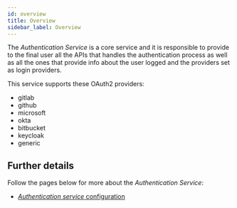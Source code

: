 ```yaml
---
id: overview
title: Overview
sidebar_label: Overview
---
```

The _Authentication Service_ is a core service and it is responsible to provide to the final user all the APIs that handles the authentication process as well as all the ones that provide info about the user logged and the providers set as login providers.

This service supports these OAuth2 providers:

- gitlab
- github
- microsoft
- okta
- bitbucket
- keycloak
- generic

## Further details

Follow the pages below for more about the _Authentication Service_:

- [_Authentication service_ configuration](configuration.md)
